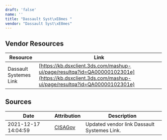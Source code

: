 ```yaml
---
draft: 'false'
name: ''
title: "Dassault Syst\xE8mes "
vendor: "Dassault Syst\xE8mes"
---
```


## Vendor Resources
| Resource | Link |
| --- | --- |
| Dassault Systemes Link | [https://kb.dsxclient.3ds.com/mashup-ui/page/resultqa?id=QA00000102301e](https://kb.dsxclient.3ds.com/mashup-ui/page/resultqa?id=QA00000102301e) |



## Sources
| Date | Attribution | Description |
| --- | --- | --- |
| 2021-12-17 14:04:59 | [CISAGov](https://raw.githubusercontent.com/cisagov/log4j-affected-db/develop/README.md) | Updated vendor link Dassault Systemes Link.  |
